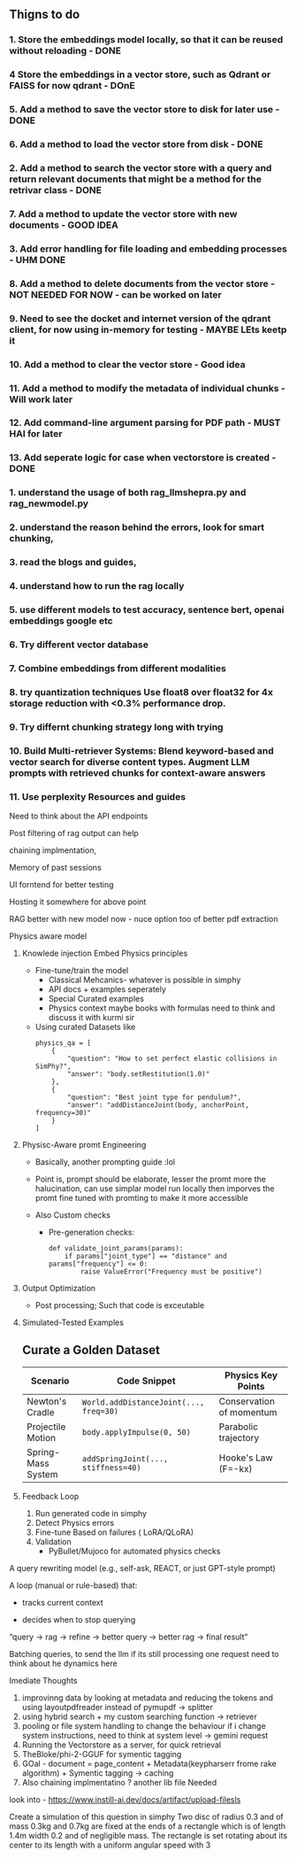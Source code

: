 ## Thigns to do
### 1. Store the embeddings model locally, so that it can be reused without reloading - DONE
### 4  Store the embeddings in a vector store, such as Qdrant or FAISS for now qdrant - DOnE 
### 5. Add a method to save the vector store to disk for later use - DONE
### 6. Add a method to load the vector store from disk - DONE
### 2. Add a method to search the vector store with a query and return relevant documents that might be a method for the retrivar class - DONE
### 7. Add a method to update the vector store with new documents - GOOD IDEA
### 3. Add error handling for file loading and embedding processes - UHM DONE 
### 8. Add a method to delete documents from the vector store - NOT NEEDED FOR NOW - can be worked on later
### 9. Need to see the docket and internet version of the qdrant client, for now using in-memory for testing - MAYBE LEts keetp it
### 10. Add a method to clear the vector store - Good idea
### 11. Add a method to modify the metadata of individual chunks - Will work later
### 12. Add command-line argument parsing for PDF path - MUST HAI for later
### 13. Add seperate logic for case when vectorstore is created  - DONE

### 1. understand the usage of both rag_llmshepra.py and rag_newmodel.py
### 2. understand the reason behind the errors, look for smart chunking, 
### 3. read the blogs and guides,
### 4. understand how to run the rag locally 
### 5. use different models to test accuracy, sentence bert, openai embeddings google etc
### 6. Try different vector database 
### 7. Combine embeddings   from different modalities 
### 8. try quantization techniques Use float8 over float32 for 4x storage reduction with <0.3% performance drop.
### 9. Try differnt chunking strategy long with trying 
### 10. Build Multi-retriever Systems: Blend keyword-based and vector search for diverse content types. Augment LLM prompts with retrieved chunks for context-aware answers
### 11. Use perplexity Resources and guides

Need to think about the API endpoints 

Post filtering of rag output can help

chaining implmentation, 

Memory of past sessions 

UI forntend for better testing 

Hosting it somewhere for above point

RAG better with new model now - nuce option too of better pdf extraction 





Physics aware model

1. Knowlede injection
    Embed Physics principles
    - Fine-tune/train the model
        * Classical Mehcanics- whatever is possible in simphy
        * API docs + examples seperately
        * Special Curated examples
        * Physics context maybe books with formulas need to think and discuss it with kurmi sir
    - Using curated Datasets like
        ```
        physics_qa = [
            {
                "question": "How to set perfect elastic collisions in SimPhy?",
                "answer": "body.setRestitution(1.0)"
            },
            {
                "question": "Best joint type for pendulum?",
                "answer": "addDistanceJoint(body, anchorPoint, frequency=30)"
            }
        ]
        ```
        
2. Physisc-Aware promt Engineering 
    - Basically, another prompting guide :lol
    - Point is, prompt should be elaborate, lesser the promt more the halucination, can use simplar model run locally then imporves the promt fine tuned with promting to make it more accessible 
    
    - Also Custom checks
        - Pre-generation checks:
            ```            
            def validate_joint_params(params):
                if params["joint_type"] == "distance" and params["frequency"] <= 0:
                    raise ValueError("Frequency must be positive")
            ```
            
3. Output Optimization
    - Post processing; Such that code is exceutable 

4. Simulated-Tested Examples
    
    ## Curate a Golden Dataset

    | Scenario | Code Snippet | Physics Key Points |
    |----------|-------------|-------------------|
    | Newton's Cradle | `World.addDistanceJoint(..., freq=30)` | Conservation of momentum |
    | Projectile Motion | `body.applyImpulse(0, 50)` | Parabolic trajectory |
    | Spring-Mass System | `addSpringJoint(..., stiffness=40)` | Hooke's Law (F=-kx) |

5. Feedback Loop
    1. Run generated code in simphy
    2. Detect Physics errors
    3. Fine-tune Based on failures ( LoRA/QLoRA)
    4. Validation
        - PyBullet/Mujoco for automated physics checks


A query rewriting model (e.g., self-ask, REACT, or just GPT-style prompt)

A loop (manual or rule-based) that:

- tracks current context

- decides when to stop querying

“query → rag → refine → better query → better rag → final result”

Batching queries, to send the llm if its still processing one request need to think about he dynamics here  

Imediate Thoughts 
1. improvinng data by looking at metadata and reducing the tokens and using layoutpdfreader instead of pymupdf -> splitter
2. using hybrid search + my custom searching function -> retriever
3. pooling or file system handling to change the behaviour if i change system instructions, need to think at system level -> gemini request
4. Running the Vectorstore as a server, for quick retrieval 
5. TheBloke/phi-2-GGUF for symentic tagging 
6. GOal - document = page_content + Metadata(keypharserr frome rake algorithm) + Symentic tagging -> caching 
6. Also chaining implmentatino ? another lib file Needed

look into - https://www.instill-ai.dev/docs/artifact/upload-filesls

Create a simulation of this question in simphy Two disc of radius 0.3 and   of mass 0.3kg and 0.7kg are fixed at the ends of a rectangle which is of length 1.4m  width 0.2 and of negligible mass. The rectangle is set rotating about its center to its length with a uniform angular speed with 3